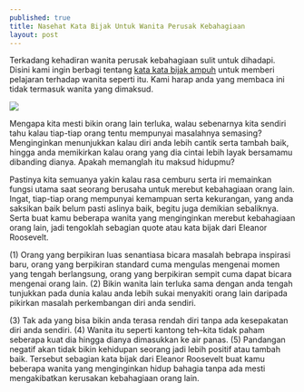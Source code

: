 ```yaml
---
published: true
title: Nasehat Kata Bijak Untuk Wanita Perusak Kebahagiaan
layout: post
---
```

Terkadang kehadiran wanita perusak kebahagiaan sulit untuk dihadapi. Disini kami ingin berbagi tentang <a href="http://daihatsu.co.id/kokgituya/article/motivasi/saatnya-umbar-kata-kata-bijak-dalam-gosip">kata kata bijak ampuh</a> untuk memberi pelajaran terhadap wanita seperti itu. Kami harap anda yang membaca ini tidak termasuk wanita yang dimaksud. 

<img src="http://4.bp.blogspot.com/--NAe3sMN8hc/Tc1zTniS8mI/AAAAAAAAErA/bWQhJnHqKjs/s1600/Angry+Mouth.jpg">

Mengapa kita mesti bikin orang lain terluka, walau sebenarnya kita sendiri tahu kalau tiap-tiap orang tentu mempunyai masalahnya semasing? Menginginkan menunjukkan kalau diri anda lebih cantik serta tambah baik, hingga anda memikirkan kalau orang yang dia cintai lebih layak bersamamu dibanding dianya. Apakah memanglah itu maksud hidupmu? 

Pastinya kita semuanya yakin kalau rasa cemburu serta iri memainkan fungsi utama saat seorang berusaha untuk merebut kebahagiaan orang lain. Ingat, tiap-tiap orang mempunyai kemampuan serta kekurangan, yang anda saksikan baik belum pasti aslinya baik, begitu juga demikian sebaliknya. Serta buat kamu beberapa wanita yang menginginkan merebut kebahagiaan orang lain, jadi tengoklah sebagian quote atau kata bijak dari Eleanor Roosevelt. 

(1) Orang yang berpikiran luas senantiasa bicara masalah bebrapa inspirasi baru, orang yang berpikiran standard cuma mengulas mengenai momen yang tengah berlangsung, orang yang berpikiran sempit cuma dapat bicara mengenai orang lain. (2) Bikin wanita lain terluka sama dengan anda tengah tunjukkan pada dunia kalau anda lebih sukai menyakiti orang lain daripada pikirkan masalah perkembangan diri anda sendiri. 

(3) Tak ada yang bisa bikin anda terasa rendah diri tanpa ada kesepakatan diri anda sendiri. (4) Wanita itu seperti kantong teh–kita tidak paham seberapa kuat dia hingga dianya dimasukkan ke air panas. (5) Pandangan negatif akan tidak bikin kehidupan seorang jadi lebih positif atau tambah baik. Tersebut sebagian kata bijak dari Eleanor Roosevelt buat kamu beberapa wanita yang menginginkan hidup bahagia tanpa ada mesti mengakibatkan kerusakan kebahagiaan orang lain. 